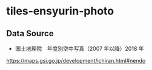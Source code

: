 # tiles-ensyurin-photo

## Data Source

- 国土地理院　年度別空中写真（2007 年以降）2018 年

https://maps.gsi.go.jp/development/ichiran.html#nendo
